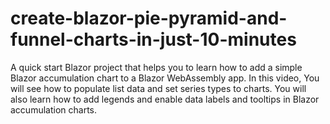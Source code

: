# create-blazor-pie-pyramid-and-funnel-charts-in-just-10-minutes
A quick start Blazor project that helps you to learn how to add a simple Blazor accumulation chart to a Blazor WebAssembly app. In this video, You will see how to populate list data and set series types to charts. You will also learn how to add legends and enable data labels and tooltips in Blazor accumulation charts. 
